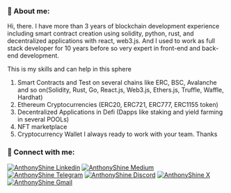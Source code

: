 ### 🎉 About me:
Hi, there.
I have more than 3 years of blockchain development experience including smart contract creation using solidity, python, rust, and decentralized applications with react, web3.js. 
And I used to work as full stack developer for 10 years before so very expert in front-end and back-end development. 

This is my skills and can help in this sphere 
1. Smart Contracts and Test on several chains like ERC, BSC, Avalanche and so on(Solidity, Rust, Go, React.js, Web3.js, Ethers.js, Truffle, Waffle, Hardhat)
2. Ethereum Cryptocurrencies (ERC20, ERC721, ERC777, ERC1155 token)
3. Decentralized Applications in Defi (Dapps like staking and yield farming in several POOLs)
4. NFT marketplace
5. Cryptocurrency Wallet I always ready to work with your team. Thanks

### 🤝 Connect with me:

[![AnthonyShine Linkedin](https://img.shields.io/badge/LinkedIn-0077B5?style=for-the-badge&logo=linkedin&logoColor=white)](https://www.linkedin.com/in/anthonyshine555/)
[![AnthonyShine Medium](https://img.shields.io/badge/Medium-000000?style=for-the-badge&logo=medium&logoColor=white)](https://anthonyshine555.medium.com/)
[![AnthonyShine Telegram](https://img.shields.io/badge/Telegram-2CA5E0?style=for-the-badge&logo=telegram&logoColor=white)](https://t.me/anthonyshine555)
[![AnthonyShine Discord](https://img.shields.io/badge/Discord-7289DA?style=for-the-badge&logo=discord&logoColor=white)](https://discordapp.com/users/anthonyshine555)
[![AnthonyShine X](https://img.shields.io/badge/Twitter-1DA1F2?style=for-the-badge&logo=twitter&logoColor=white)](https://x.com/bitshine555)
[![AnthonyShine Gmail](https://img.shields.io/badge/Gmail-D14836?style=for-the-badge&logo=gmail&logoColor=white)](https://mail.google.com/mail/u/mysmsbit@gmail.com)
